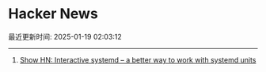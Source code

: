 # Hacker News

最近更新时间: 2025-01-19 02:03:12

--- 
1. [Show HN: Interactive systemd – a better way to work with systemd units](https://isd-project.github.io/isd/) 
